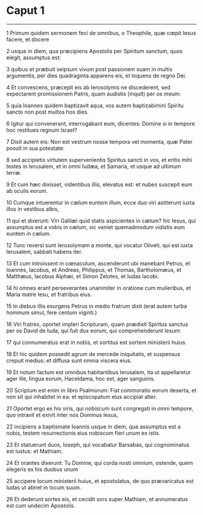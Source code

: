 # Caput 1

***

1 Primum quidem sermonem feci de omnibus, o Theophile, quæ cœpit Iesus facere, et docere

2 usque in diem, qua præcipiens Apostolis per Spiritum sanctum, quos elegit, assumptus est:

3 quibus et præbuit seipsum vivum post passionem suam in multis argumentis, per dies quadraginta apparens eis, et loquens de regno Dei.

4 Et convescens, præcepit eis ab Ierosolymis ne discederent, sed expectarent promissionem Patris, quam audistis (inquit) per os meum:

5 quia Ioannes quidem baptizavit aqua, vos autem baptizabimini Spiritu sancto non post multos hos dies.

6 Igitur qui convenerant, interrogabant eum, dicentes: Domine si in tempore hoc restitues regnum Israel?

7 Dixit autem eis: Non est vestrum nosse tempora vel momenta, quæ Pater posuit in sua potestate:

8 sed accipietis virtutem supervenientis Spiritus sancti in vos, et eritis mihi testes in Ierusalem, et in omni Iudæa, et Samaria, et usque ad ultimum terræ.

9 Et cum hæc dixisset, videntibus illis, elevatus est: et nubes suscepit eum ab oculis eorum.

10 Cumque intuerentur in cælum euntem illum, ecce duo viri astiterunt iuxta illos in vestibus albis,

11 qui et dixerunt: Viri Galilæi quid statis aspicientes in cælum? hic Iesus, qui assumptus est a vobis in cælum, sic veniet quemadmodum vidistis eum euntem in cælum.

12 Tunc reversi sunt Ierosolymam a monte, qui vocatur Oliveti, qui est iuxta Ierusalem, sabbati habens iter.

13 Et cum introissent in cœnaculum, ascenderunt ubi manebant Petrus, et Ioannes, Iacobus, et Andreas, Philippus, et Thomas, Bartholomæus, et Matthæus, Iacobus Alphæi, et Simon Zelotes, et Iudas Iacobi.

14 hi omnes erant perseverantes unanimiter in oratione cum mulieribus, et Maria matre Iesu, et fratribus eius.

15 In diebus illis exurgens Petrus in medio fratrum dixit (erat autem turba hominum simul, fere centum viginti.)

16 Viri fratres, oportet impleri Scripturam, quam prædixit Spiritus sanctus per os David de Iuda, qui fuit dux eorum, qui comprehenderunt Iesum:

17 qui connumeratus erat in nobis, et sortitus est sortem ministerii huius.

18 Et hic quidem possedit agrum de mercede iniquitatis, et suspensus crepuit medius: et diffusa sunt omnia viscera eius.

19 Et notum factum est omnibus habitantibus Ierusalem, ita ut appellaretur ager ille, lingua eorum, Haceldama, hoc est, ager sanguinis.

20 Scriptum est enim in libro Psalmorum: Fiat commoratio eorum deserta, et non sit qui inhabitet in ea: et episcopatum eius accipiat alter.

21 Oportet ergo ex his viris, qui nobiscum sunt congregati in omni tempore, quo intravit et exivit inter nos Dominus Iesus,

22 incipiens a baptismate Ioannis usque in diem, qua assumptus est a nobis, testem resurrectionis eius nobiscum fieri unum ex istis.

23 Et statuerunt duos, Ioseph, qui vocabatur Barsabas, qui cognominatus est Iustus: et Mathiam.

24 Et orantes dixerunt: Tu Domine, qui corda nosti omnium, ostende, quem elegeris ex his duobus unum

25 accipere locum ministerii huius, et apostolatus, de quo prævaricatus est Iudas ut abiret in locum suum.

26 Et dederunt sortes eis, et cecidit sors super Mathiam, et annumeratus est cum undecim Apostolis.

